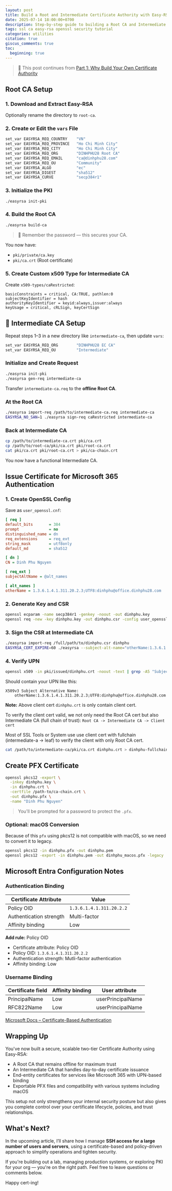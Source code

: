 ```yaml
---
layout: post
title: Build a Root and Intermediate Certificate Authority with Easy-RSA
date: 2025-07-14 18:00:00+0700
description: Step-by-step guide to building a Root CA and Intermediate CA using Easy-RSA, including issuing certificates for Microsoft 365 authentication.
tags: ssl ca easy-rsa openssl security tutorial
categories: utilities
citation: true
giscus_comments: true
toc:
  beginning: true
---
```


> 📖 This post continues from [Part 1: Why Build Your Own Certificate Authority](/blog/2025/why-build-your-own-certificate-authority)

## Root CA Setup

### 1. Download and Extract Easy-RSA

Optionally rename the directory to `root-ca`.

### 2. Create or Edit the `vars` File

```sh
set_var EASYRSA_REQ_COUNTRY    "VN"
set_var EASYRSA_REQ_PROVINCE   "Ho Chi Minh City"
set_var EASYRSA_REQ_CITY       "Ho Chi Minh City"
set_var EASYRSA_REQ_ORG        "DINHPHU28 Root CA"
set_var EASYRSA_REQ_EMAIL      "ca@dinhphu28.com"
set_var EASYRSA_REQ_OU         "Community"
set_var EASYRSA_ALGO           "ec"
set_var EASYRSA_DIGEST         "sha512"
set_var EASYRSA_CURVE          "secp384r1"
```

### 3. Initialize the PKI

```sh
./easyrsa init-pki
```

### 4. Build the Root CA

```sh
./easyrsa build-ca
```

> 🔐 Remember the password — this secures your CA.

You now have:

- `pki/private/ca.key`
- `pki/ca.crt` (Root certificate)

### 5. Create Custom x509 Type for Intermediate CA

Create `x509-types/caRestricted`:

```properties
basicConstraints = critical, CA:TRUE, pathlen:0
subjectKeyIdentifier = hash
authorityKeyIdentifier = keyid:always,issuer:always
keyUsage = critical, cRLSign, keyCertSign
```

## 🧷 Intermediate CA Setup

Repeat steps 1–3 in a new directory like `intermediate-ca`, then update `vars`:

```sh
set_var EASYRSA_REQ_ORG        "DINHPHU28 EC CA"
set_var EASYRSA_REQ_OU         "Intermediate"
```

### Initialize and Create Request

```sh
./easyrsa init-pki
./easyrsa gen-req intermediate-ca
```

Transfer `intermediate-ca.req` to the **offline Root CA**.

### At the Root CA

```sh
./easyrsa import-req /path/to/intermediate-ca.req intermediate-ca
EASYRSA_NO_SAN=1 ./easyrsa sign-req caRestricted intermediate-ca
```

### Back at Intermediate CA

```sh
cp /path/to/intermediate-ca.crt pki/ca.crt
cp /path/to/root-ca/pki/ca.crt pki/root-ca.crt
cat pki/ca.crt pki/root-ca.crt > pki/ca-chain.crt
```

You now have a functional Intermediate CA.

## Issue Certificate for Microsoft 365 Authentication

### 1. Create OpenSSL Config

Save as `user_openssl.cnf`:

```ini
[ req ]
default_bits       = 384
prompt             = no
distinguished_name = dn
req_extensions     = req_ext
string_mask        = utf8only
default_md         = sha512

[ dn ]
CN = Dinh Phu Nguyen

[ req_ext ]
subjectAltName = @alt_names

[ alt_names ]
otherName = 1.3.6.1.4.1.311.20.2.3;UTF8:dinhphu@office.dinhphu28.com
```

### 2. Generate Key and CSR

```sh
openssl ecparam -name secp384r1 -genkey -noout -out dinhphu.key
openssl req -new -key dinhphu.key -out dinhphu.csr -config user_openssl.cnf
```

### 3. Sign the CSR at Intermediate CA

```sh
./easyrsa import-req /full/path/to/dinhphu.csr dinhphu
EASYRSA_CERT_EXPIRE=60 ./easyrsa --subject-alt-name="otherName:1.3.6.1.4.1.311.20.2.3;UTF8:dinhphu@office.dinhphu28.com" sign-req client dinhphu
```

### 4. Verify UPN

```sh
openssl x509 -in pki/issued/dinhphu.crt -noout -text | grep -A5 "Subject Alternative Name"
```

Should contain your UPN like this:

```
X509v3 Subject Alternative Name:
    otherName:1.3.6.1.4.1.311.20.2.3;UTF8:dinhphu@office.dinhphu28.com
```

**Note:** Above client cert `dinhphu.crt` is only contain client cert.

To verify the client cert valid, we not only need the Root CA cert but also Intermediate CA (full chain of trust):
`Root CA -> Intermediate CA -> Client cert`

Most of SSL Tools or System use use client cert with fullchain (intermediate-a -> leaf) to verify the client with only Root CA cert.

```sh
cat /path/to/intermediate-ca/pki/ca.crt dinhphu.crt > dinhphu-fullchain.crt
```

## Create PFX Certificate

```sh
openssl pkcs12 -export \
  -inkey dinhphu.key \
  -in dinhphu.crt \
  -certfile /path-to/ca-chain.crt \
  -out dinhphu.pfx \
  -name "Dinh Phu Nguyen"
```

> You'll be prompted for a password to protect the `.pfx`.

### Optional: macOS Conversion

Because of this `pfx` using pkcs12 is not compatible with macOS, so we need to convert it to legacy.

```sh
openssl pkcs12 -in dinhphu.pfx -out dinhphu.pem
openssl pkcs12 -export -in dinhphu.pem -out dinhphu_macos.pfx -legacy
```

## Microsoft Entra Configuration Notes

### Authentication Binding

| Certificate Attribute   | Value                    |
| ----------------------- | ------------------------ |
| Policy OID              | `1.3.6.1.4.1.311.20.2.2` |
| Authentication strength | Multi-factor             |
| Affinity binding        | Low                      |

**Add rule:** Policy OID

- Certificate attribute: Policy OID
- Policy OID: `1.3.6.1.4.1.311.20.2.2`
- Authentication strength: Mutli-factor authentication
- Affinity binding: Low

### Username Binding

| Certificate field | Affinity binding | User attribute    |
| ----------------- | ---------------- | ----------------- |
| PrincipalName     | Low              | userPrincipalName |
| RFC822Name        | Low              | userPrincipalName |

[Microsoft Docs – Certificate-Based Authentication](https://learn.microsoft.com/en-us/entra/identity/authentication/how-to-certificate-based-authentication#step-4-configure-username-binding-policy)

## Wrapping Up

You've now built a secure, scalable two-tier Certificate Authority using Easy-RSA:

- A Root CA that remains offline for maximum trust
- An Intermediate CA that handles day-to-day certificate issuance
- End-entity certificates for services like Microsoft 365 with UPN-based binding
- Exportable PFX files and compatibility with various systems including macOS

This setup not only strengthens your internal security posture but also gives you complete control over your certificate lifecycle, policies, and trust relationships.

## What's Next?

In the upcoming article, I’ll share how I manage **SSH access for a large number of users and servers**, using a certificate-based and policy-driven approach to simplify operations and tighten security.

If you're building out a lab, managing production systems, or exploring PKI for your org — you're on the right path. Feel free to leave questions or comments below.

Happy cert-ing!
